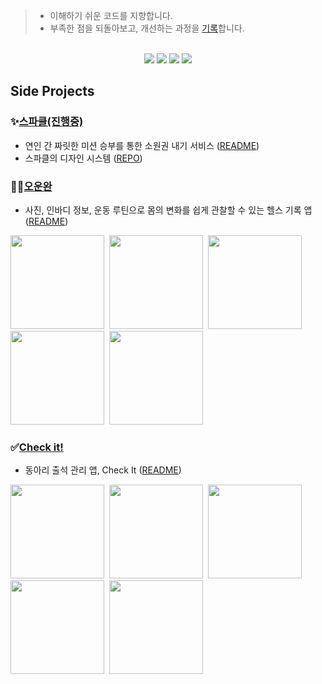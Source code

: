 > * 이해하기 쉬운 코드를 지향합니다.
> * 부족한 점을 되돌아보고, 개선하는 과정을 [기록](https://declan.tistory.com/)합니다.

<br> 

<div align=center>
<img src="https://img.shields.io/badge/iOS-000000?style=for-the-badge&logo=iOS&logoColor=white" /> 
<img src="https://img.shields.io/badge/SwiftUI-0D0D0D?style=for-the-badge&logo=swift&logoColor=blue"/>
	<img src="https://img.shields.io/badge/Swift-0D0D0D?style=for-the-badge&logo=Swift&logoColor=orange"/>
 	<img src="https://img.shields.io/badge/RxSwift-0D0D0D?style=for-the-badge&logo=ReactiveX&logoColor=pink"/>

</div>



## Side Projects

### ✨[스파클(진행중)]()
- 연인 간 짜릿한 미션 승부를 통한 소원권 내기 서비스 ([README]())
- 스파클의 디자인 시스템 ([REPO]())

### 🏋🏻[오운완](https://apps.apple.com/kr/app/%EC%98%A4%EC%9A%B4%EC%99%84-%EB%88%88%EB%B0%94%EB%94%94-%EC%9A%B4%EB%8F%99-%EA%B8%B0%EB%A1%9D/id6451257136)
- 사진, 인바디 정보, 운동 루틴으로 몸의 변화를 쉽게 관찰할 수 있는 헬스 기록 앱 ([README]())

<img src="https://github.com/ryuchanghwi/UniDP/assets/78063938/420caa45-5f72-416c-800d-711c416dbf47" width=150></img>&nbsp;&nbsp;<img src="https://github.com/ryuchanghwi/UniDP/assets/78063938/42de5435-6687-4127-a2e0-dd13d59d8ef2" width=150></img>&nbsp;&nbsp;<img src="https://github.com/ryuchanghwi/UniDP/assets/78063938/73aa9111-dfa6-4267-86c3-972cfe0b0416" width=150></img>&nbsp;&nbsp;<img src="https://github.com/ryuchanghwi/UniDP/assets/78063938/2b63af3d-b920-450e-8ce7-2e341dab81a3" width=150></img>&nbsp;&nbsp;<img src="https://github.com/ryuchanghwi/UniDP/assets/78063938/450b2cfb-f4d7-4112-b9ce-6141f751c7a3" width=150></img>


### ✅[Check it!](https://apps.apple.com/kr/app/check-it/id1671302814)
- 동아리 출석 관리 앱, Check It ([README](https://github.com/ryuchanghwi/finalproject-checkit))
  
<img src="https://user-images.githubusercontent.com/114602459/219393259-154fa9eb-4d3f-40cb-925a-08c50f1de041.png" width=150></img>&nbsp;&nbsp;<img src="https://user-images.githubusercontent.com/114602459/219393295-0285e3a2-a2b9-4487-9a41-362659e35f45.png" width=150></img>&nbsp;&nbsp;<img src="https://user-images.githubusercontent.com/114602459/219393301-0175a676-3e57-4cdc-b3ca-3bada492b241.png" width=150></img>&nbsp;&nbsp;<img src="https://user-images.githubusercontent.com/114602459/219393310-9f9a604a-f92a-4a50-9f67-0443d1ac126e.png" width=150></img>&nbsp;&nbsp;<img src="https://user-images.githubusercontent.com/114602459/219393314-f240605d-b9a3-41c9-ba43-00cb70d49d95.png" width=150></img>
